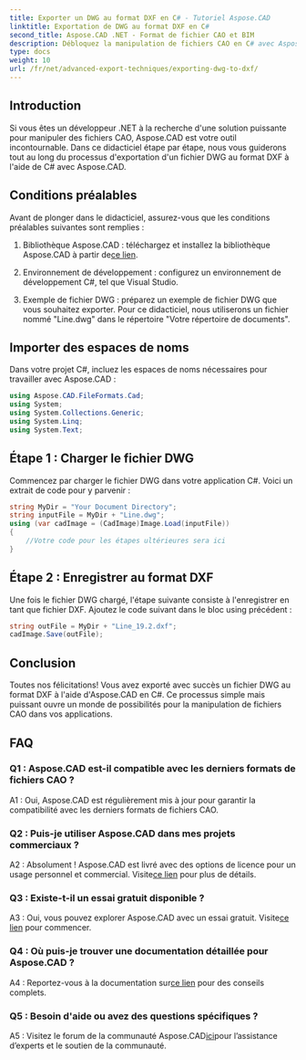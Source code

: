 ```yaml
---
title: Exporter un DWG au format DXF en C# - Tutoriel Aspose.CAD
linktitle: Exportation de DWG au format DXF en C#
second_title: Aspose.CAD .NET - Format de fichier CAO et BIM
description: Débloquez la manipulation de fichiers CAO en C# avec Aspose.CAD. Apprenez à exporter DWG vers DXF sans effort. Suivez notre guide étape par étape pour une intégration transparente.
type: docs
weight: 10
url: /fr/net/advanced-export-techniques/exporting-dwg-to-dxf/
---
```

## Introduction

Si vous êtes un développeur .NET à la recherche d'une solution puissante pour manipuler des fichiers CAO, Aspose.CAD est votre outil incontournable. Dans ce didacticiel étape par étape, nous vous guiderons tout au long du processus d'exportation d'un fichier DWG au format DXF à l'aide de C# avec Aspose.CAD.

## Conditions préalables

Avant de plonger dans le didacticiel, assurez-vous que les conditions préalables suivantes sont remplies :

1.  Bibliothèque Aspose.CAD : téléchargez et installez la bibliothèque Aspose.CAD à partir de[ce lien](https://releases.aspose.com/cad/net/).

2. Environnement de développement : configurez un environnement de développement C#, tel que Visual Studio.

3. Exemple de fichier DWG : préparez un exemple de fichier DWG que vous souhaitez exporter. Pour ce didacticiel, nous utiliserons un fichier nommé "Line.dwg" dans le répertoire "Votre répertoire de documents".

## Importer des espaces de noms

Dans votre projet C#, incluez les espaces de noms nécessaires pour travailler avec Aspose.CAD :

```csharp
using Aspose.CAD.FileFormats.Cad;
using System;
using System.Collections.Generic;
using System.Linq;
using System.Text;
```

## Étape 1 : Charger le fichier DWG

Commencez par charger le fichier DWG dans votre application C#. Voici un extrait de code pour y parvenir :

```csharp
string MyDir = "Your Document Directory";
string inputFile = MyDir + "Line.dwg";
using (var cadImage = (CadImage)Image.Load(inputFile))
{
    //Votre code pour les étapes ultérieures sera ici
}
```

## Étape 2 : Enregistrer au format DXF

Une fois le fichier DWG chargé, l'étape suivante consiste à l'enregistrer en tant que fichier DXF. Ajoutez le code suivant dans le bloc using précédent :

```csharp
string outFile = MyDir + "Line_19.2.dxf";
cadImage.Save(outFile);
```

## Conclusion

Toutes nos félicitations! Vous avez exporté avec succès un fichier DWG au format DXF à l'aide d'Aspose.CAD en C#. Ce processus simple mais puissant ouvre un monde de possibilités pour la manipulation de fichiers CAO dans vos applications.

## FAQ

### Q1 : Aspose.CAD est-il compatible avec les derniers formats de fichiers CAO ?

A1 : Oui, Aspose.CAD est régulièrement mis à jour pour garantir la compatibilité avec les derniers formats de fichiers CAO.

### Q2 : Puis-je utiliser Aspose.CAD dans mes projets commerciaux ?

 A2 : Absolument ! Aspose.CAD est livré avec des options de licence pour un usage personnel et commercial. Visite[ce lien](https://purchase.aspose.com/buy) pour plus de détails.

### Q3 : Existe-t-il un essai gratuit disponible ?

 A3 : Oui, vous pouvez explorer Aspose.CAD avec un essai gratuit. Visite[ce lien](https://releases.aspose.com/) pour commencer.

### Q4 : Où puis-je trouver une documentation détaillée pour Aspose.CAD ?

 A4 : Reportez-vous à la documentation sur[ce lien](https://reference.aspose.com/cad/net/) pour des conseils complets.

### Q5 : Besoin d'aide ou avez des questions spécifiques ?

 A5 : Visitez le forum de la communauté Aspose.CAD[ici](https://forum.aspose.com/c/cad/19)pour l’assistance d’experts et le soutien de la communauté.